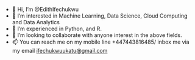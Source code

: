 - 👋 Hi, I’m @EdithIfechukwu
- 👀 I’m interested in Machine Learning, Data Science, Cloud Computing and Data Analytics
- 🌱 I’m experienced in Python, and R.
- 💞️ I’m looking to collaborate with anyone interest in the above fields.
- 📫 You can reach me on my mobile line +447443816485/ inbox me via my email ifechukwuukatu@gmail.com

<!---
EdithIfechukwu/EdithIfechukwu is a ✨ special ✨ repository because its `README.md` (this file) appears on your GitHub profile.
You can click the Preview link to take a look at your changes.
--->

